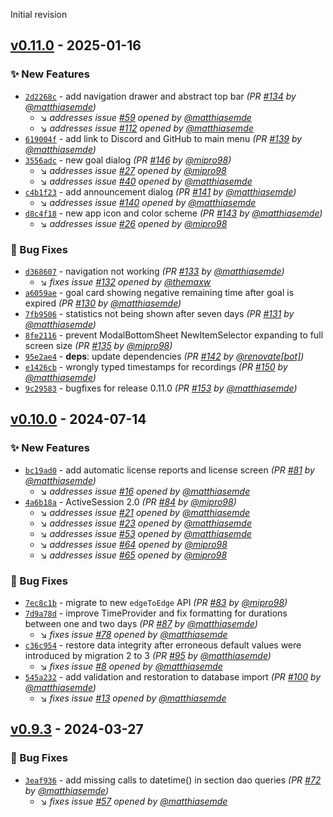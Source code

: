 Initial revision
## [v0.11.0] - 2025-01-16
### :sparkles: New Features
- [`2d2268c`](https://github.com/matthiasemde/musikus-android/commit/2d2268c3de88d85edb23bf0896882f9920d0b49c) - add navigation drawer and abstract top bar *(PR [#134](https://github.com/matthiasemde/musikus-android/pull/134) by [@matthiasemde](https://github.com/matthiasemde))*
  - :arrow_lower_right: *addresses issue [#59](https://github.com/matthiasemde/musikus-android/issues/59) opened by [@matthiasemde](https://github.com/matthiasemde)*
  - :arrow_lower_right: *addresses issue [#112](https://github.com/matthiasemde/musikus-android/issues/112) opened by [@matthiasemde](https://github.com/matthiasemde)*
- [`619004f`](https://github.com/matthiasemde/musikus-android/commit/619004f7314d8ad2b39f32fccd54f4b880c47737) - add link to Discord and GitHub to main menu *(PR [#139](https://github.com/matthiasemde/musikus-android/pull/139) by [@matthiasemde](https://github.com/matthiasemde))*
- [`3556adc`](https://github.com/matthiasemde/musikus-android/commit/3556adc9ae96f0827f324c77d5505cf707ede51c) - new goal dialog *(PR [#146](https://github.com/matthiasemde/musikus-android/pull/146) by [@mipro98](https://github.com/mipro98))*
  - :arrow_lower_right: *addresses issue [#27](https://github.com/matthiasemde/musikus-android/issues/27) opened by [@mipro98](https://github.com/mipro98)*
  - :arrow_lower_right: *addresses issue [#40](https://github.com/matthiasemde/musikus-android/issues/40) opened by [@matthiasemde](https://github.com/matthiasemde)*
- [`c4b1f23`](https://github.com/matthiasemde/musikus-android/commit/c4b1f23cf698b0b0b72f072ddadb0202773b5382) - add announcement dialog *(PR [#141](https://github.com/matthiasemde/musikus-android/pull/141) by [@matthiasemde](https://github.com/matthiasemde))*
  - :arrow_lower_right: *addresses issue [#140](https://github.com/matthiasemde/musikus-android/issues/140) opened by [@matthiasemde](https://github.com/matthiasemde)*
- [`d8c4f18`](https://github.com/matthiasemde/musikus-android/commit/d8c4f182e7ba9a4836c75b0d65a06e401e83542a) - new app icon and color scheme *(PR [#143](https://github.com/matthiasemde/musikus-android/pull/143) by [@matthiasemde](https://github.com/matthiasemde))*
  - :arrow_lower_right: *addresses issue [#26](https://github.com/matthiasemde/musikus-android/issues/26) opened by [@mipro98](https://github.com/mipro98)*

### :bug: Bug Fixes
- [`d368607`](https://github.com/matthiasemde/musikus-android/commit/d36860795e79e661fcc711d85e651a8a0402b749) - navigation not working *(PR [#133](https://github.com/matthiasemde/musikus-android/pull/133) by [@matthiasemde](https://github.com/matthiasemde))*
  - :arrow_lower_right: *fixes issue [#132](https://github.com/matthiasemde/musikus-android/issues/132) opened by [@themaxw](https://github.com/themaxw)*
- [`a6059ae`](https://github.com/matthiasemde/musikus-android/commit/a6059ae23e5dda82ede451716d835d43b5b5b631) - goal card showing negative remaining time after goal is expired *(PR [#130](https://github.com/matthiasemde/musikus-android/pull/130) by [@matthiasemde](https://github.com/matthiasemde))*
- [`7fb9506`](https://github.com/matthiasemde/musikus-android/commit/7fb9506c8a7ce1448e8d413a91cf07e48766a4e4) - statistics not being shown after seven days *(PR [#131](https://github.com/matthiasemde/musikus-android/pull/131) by [@matthiasemde](https://github.com/matthiasemde))*
- [`8fe2116`](https://github.com/matthiasemde/musikus-android/commit/8fe211691afbdd4c2bce6413370331a58f54b018) - prevent ModalBottomSheet NewItemSelector expanding to full screen size *(PR [#135](https://github.com/matthiasemde/musikus-android/pull/135) by [@mipro98](https://github.com/mipro98))*
- [`95e2ae4`](https://github.com/matthiasemde/musikus-android/commit/95e2ae42bb39d0a9b72d2d5cb1bce1a8424b6a92) - **deps**: update dependencies *(PR [#142](https://github.com/matthiasemde/musikus-android/pull/142) by [@renovate[bot]](https://github.com/apps/renovate))*
- [`e1426cb`](https://github.com/matthiasemde/musikus-android/commit/e1426cbd0b099a17ee2269e0f3388583b824434c) - wrongly typed timestamps for recordings *(PR [#150](https://github.com/matthiasemde/musikus-android/pull/150) by [@matthiasemde](https://github.com/matthiasemde))*
- [`9c29583`](https://github.com/matthiasemde/musikus-android/commit/9c295838be9f2b7856257a94b01f9f84e123f369) - bugfixes for release 0.11.0 *(PR [#153](https://github.com/matthiasemde/musikus-android/pull/153) by [@matthiasemde](https://github.com/matthiasemde))*


## [v0.10.0] - 2024-07-14
### :sparkles: New Features
- [`bc19ad0`](https://github.com/matthiasemde/musikus-android/commit/bc19ad0bef1b1856a586e886d09bbdc8d1a4224b) - add automatic license reports and license screen *(PR [#81](https://github.com/matthiasemde/musikus-android/pull/81) by [@matthiasemde](https://github.com/matthiasemde))*
  - :arrow_lower_right: *addresses issue [#16](https://github.com/matthiasemde/musikus-android/issues/16) opened by [@matthiasemde](https://github.com/matthiasemde)*
- [`4a6b18a`](https://github.com/matthiasemde/musikus-android/commit/4a6b18a0b78329987dc2260c6f60ff6c422361f0) - ActiveSession 2.0 *(PR [#84](https://github.com/matthiasemde/musikus-android/pull/84) by [@mipro98](https://github.com/mipro98))*
  - :arrow_lower_right: *addresses issue [#21](https://github.com/matthiasemde/musikus-android/issues/21) opened by [@matthiasemde](https://github.com/matthiasemde)*
  - :arrow_lower_right: *addresses issue [#23](https://github.com/matthiasemde/musikus-android/issues/23) opened by [@matthiasemde](https://github.com/matthiasemde)*
  - :arrow_lower_right: *addresses issue [#53](https://github.com/matthiasemde/musikus-android/issues/53) opened by [@matthiasemde](https://github.com/matthiasemde)*
  - :arrow_lower_right: *addresses issue [#64](https://github.com/matthiasemde/musikus-android/issues/64) opened by [@mipro98](https://github.com/mipro98)*
  - :arrow_lower_right: *addresses issue [#65](https://github.com/matthiasemde/musikus-android/issues/65) opened by [@mipro98](https://github.com/mipro98)*

### :bug: Bug Fixes
- [`7ec8c1b`](https://github.com/matthiasemde/musikus-android/commit/7ec8c1ba9590c31bd0eb9723c2e1fb1379816dcd) - migrate to new `edgeToEdge` API *(PR [#83](https://github.com/matthiasemde/musikus-android/pull/83) by [@mipro98](https://github.com/mipro98))*
- [`7d9a78d`](https://github.com/matthiasemde/musikus-android/commit/7d9a78d5fb82bec7316a83ecec944b375c6e8970) - improve TimeProvider and fix formatting for durations between one and two days *(PR [#87](https://github.com/matthiasemde/musikus-android/pull/87) by [@matthiasemde](https://github.com/matthiasemde))*
  - :arrow_lower_right: *fixes issue [#78](https://github.com/matthiasemde/musikus-android/issues/78) opened by [@matthiasemde](https://github.com/matthiasemde)*
- [`c36c954`](https://github.com/matthiasemde/musikus-android/commit/c36c954c25388dff59e182cba608215c4945c7eb) - restore data integrity after erroneous default values were introduced by migration 2 to 3 *(PR [#95](https://github.com/matthiasemde/musikus-android/pull/95) by [@matthiasemde](https://github.com/matthiasemde))*
  - :arrow_lower_right: *fixes issue [#8](https://github.com/matthiasemde/musikus-android/issues/8) opened by [@matthiasemde](https://github.com/matthiasemde)*
- [`545a232`](https://github.com/matthiasemde/musikus-android/commit/545a232fe5b876d45b26dad144b45c1da5a85fe3) - add validation and restoration to database import *(PR [#100](https://github.com/matthiasemde/musikus-android/pull/100) by [@matthiasemde](https://github.com/matthiasemde))*
  - :arrow_lower_right: *fixes issue [#13](https://github.com/matthiasemde/musikus-android/issues/13) opened by [@matthiasemde](https://github.com/matthiasemde)*


## [v0.9.3] - 2024-03-27
### :bug: Bug Fixes
- [`3eaf936`](https://github.com/matthiasemde/musikus-android/commit/3eaf936c7f52ecb75d68ed09c7b4205ab4922101) - add missing calls to datetime() in section dao queries *(PR [#72](https://github.com/matthiasemde/musikus-android/pull/72) by [@matthiasemde](https://github.com/matthiasemde))*
  - :arrow_lower_right: *fixes issue [#57](https://github.com/matthiasemde/musikus-android/issues/57) opened by [@matthiasemde](https://github.com/matthiasemde)*


[v0.9.3]: https://github.com/matthiasemde/musikus-android/compare/v0.9.2...v0.9.3
[v0.10.0]: https://github.com/matthiasemde/musikus-android/compare/v0.9.3...v0.10.0
[v0.11.0]: https://github.com/matthiasemde/musikus-android/compare/v0.10.0...v0.11.0
